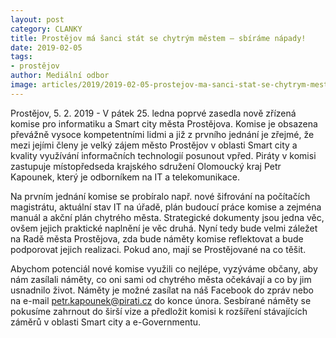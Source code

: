 ```yaml
---
layout: post
category: CLANKY
title: Prostějov má šanci stát se chytrým městem – sbíráme nápady!
date: 2019-02-05
tags: 
- prostějov
author: Mediální odbor
image: articles/2019/2019-02-05-prostejov-ma-sanci-stat-se-chytrym-mestem-sbirame-napady.jpg  #751x422 pixelu
---
```

Prostějov, 5. 2. 2019 - V pátek 25. ledna poprvé zasedla nově zřízená komise pro informatiku a Smart city města Prostějova. Komise je obsazena převážně vysoce kompetentními lidmi a již z prvního jednání je zřejmé, že mezi jejími členy je velký zájem město Prostějov v oblasti Smart city a kvality využívání informačních technologií posunout vpřed. Piráty v komisi zastupuje místopředseda krajského sdružení Olomoucký kraj Petr Kapounek, který je odborníkem na IT a telekomunikace.

Na prvním jednání komise se probíralo např. nové šifrování na počítačích magistrátu, aktuální stav IT na úřadě, plán budoucí práce komise a zejména manuál a akční plán chytrého města. Strategické dokumenty jsou jedna věc, ovšem jejich praktické naplnění je věc druhá. Nyní tedy bude velmi záležet na Radě města Prostějova, zda bude náměty komise reflektovat a bude podporovat jejich realizaci. Pokud ano, mají se Prostějované na co těšit.

Abychom potenciál nové komise využili co nejlépe, vyzýváme občany, aby nám zasílali náměty, co oni sami od chytrého města očekávají a co by jim usnadnilo život. Náměty je možné zasílat na náš Facebook do zpráv nebo na e-mail petr.kapounek@pirati.cz do konce února. Sesbírané náměty se pokusíme zahrnout do širší vize a předložit komisi k rozšíření stávajících záměrů v oblasti Smart city a e-Governmentu.